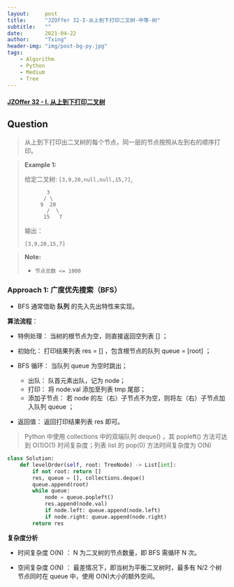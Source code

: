 ```yaml
---
layout:     post
title:      "JZOffer 32-I-从上到下打印二叉树-中等-树"
subtitle:   ""
date:       2021-04-22
author:     "Txing"
header-img: "img/post-bg-py.jpg"
tags:
    - Algorithm
    - Python
    - Medium
    - Tree
---
```


#### [JZOffer 32 - I. 从上到下打印二叉树](https://leetcode-cn.com/problems/cong-shang-dao-xia-da-yin-er-cha-shu-lcof/)

## Question

> 从上到下打印出二叉树的每个节点，同一层的节点按照从左到右的顺序打印。
>

> **Example 1:**
>
> 给定二叉树: `[3,9,20,null,null,15,7]`,
>
> ```
>        3
>       / \
>      9  20
>        /  \
>       15   7
>    ```
>    
> 输出：
>
> ```
>[3,9,20,15,7]
> ```

> **Note:**
>
> - `节点总数 <= 1000`

### Approach 1: **广度优先搜索**（BFS）

- BFS 通常借助 **队列** 的先入先出特性来实现。

**算法流程**：

- 特例处理： 当树的根节点为空，则直接返回空列表 [] ；
- 初始化： 打印结果列表 res = [] ，包含根节点的队列 queue = [root] ；
- BFS 循环： 当队列 queue 为空时跳出；
  - 出队： 队首元素出队，记为 node；
  - 打印： 将 node.val 添加至列表 tmp 尾部；
  - 添加子节点： 若 node 的左（右）子节点不为空，则将左（右）子节点加入队列 queue ；

- 返回值： 返回打印结果列表 res 即可。

> Python 中使用 collections 中的双端队列 deque() ，其 popleft() 方法可达到 O(1)O(1) 时间复杂度；列表 list 的 pop(0) 方法时间复杂度为 O(N)
>

```python
class Solution:
    def levelOrder(self, root: TreeNode) -> List[int]:
        if not root: return []
        res, queue = [], collections.deque()
        queue.append(root)
        while queue:
            node = queue.popleft()
            res.append(node.val)
            if node.left: queue.append(node.left)
            if node.right: queue.append(node.right)
        return res
```

**复杂度分析**

- 时间复杂度 O(N) ： N 为二叉树的节点数量，即 BFS 需循环 N 次。

- 空间复杂度 O(N) ： 最差情况下，即当树为平衡二叉树时，最多有 N/2 个树节点同时在 queue 中，使用 O(N)大小的额外空间。

  
